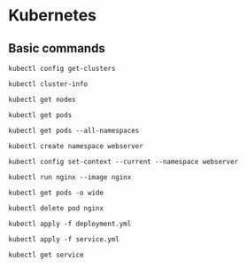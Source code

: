 # Kubernetes

## Basic commands

`kubectl config get-clusters`

`kubectl cluster-info`

`kubectl get nodes`

`kubectl get pods`

`kubectl get pods --all-namespaces`

`kubectl create namespace webserver`

`kubectl config set-context --current --namespace webserver`

`kubectl run nginx --image nginx`

`kubectl get pods -o wide`

`kubectl delete pod nginx`

`kubectl apply -f deployment.yml`

`kubectl apply -f service.yml`

`kubectl get service`
